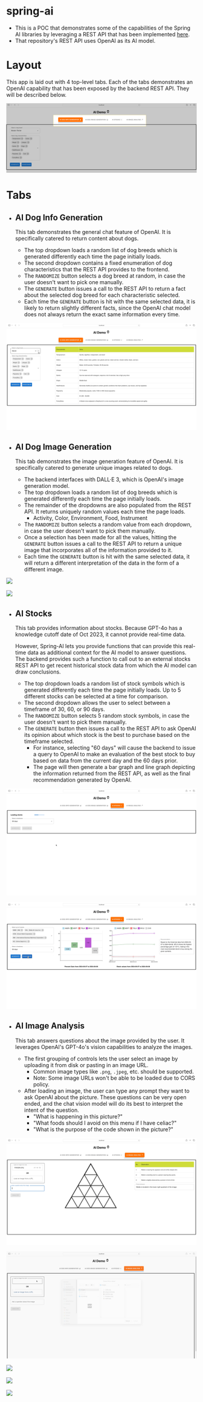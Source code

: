 # spring-ai
* This is a POC that demonstrates some of the capabilities of the Spring AI libraries by leveraging a REST API that has been implemented [here](https://github.com/jack-truong/spring-ai).
* That repository's REST API uses OpenAI as its AI model.

# Layout
This app is laid out with 4 top-level tabs.  Each of the tabs demonstrates an OpenAI
capability that has been exposed by the backend REST API.  They will be described below.

![](/documentation/layout.png?raw=true)

# Tabs
* ## AI Dog Info Generation
  This tab demonstrates the general chat feature of OpenAI.  It is specifically catered to
  return content about dogs.

  * The top dropdown loads a random list of dog breeds which is generated differently each time the 
  page initially loads.
  * The second dropdown contains a fixed enumeration of dog characteristics that the REST API provides
  to the frontend.
  * The `RANDOMIZE` button selects a dog breed at random, in case the user doesn't want to pick one manually.
  * The `GENERATE` button issues a call to the REST API to return a fact about the selected dog breed for each
  characteristic selected.  
  * Each time the `GENERATE` button is hit with the same selected data, it is likely to return slightly
  different facts, since the OpenAI chat model does not always return the exact same information every time.

![](/documentation/Dog_Info.gif?raw=true)

* ## AI Dog Image Generation
  This tab demonstrates the image generation feature of OpenAI.  It is specifically catered to
  generate unique images related to dogs.  

    * The backend interfaces with DALL·E 3, which is OpenAI's image generation model.
    * The top dropdown loads a random list of dog breeds which is generated differently each time the
    page initially loads.
    * The remainder of the dropdowns are also populated from the REST API.  It returns uniquely random
    values each time the page loads.  
      * Activity, Color, Environment, Food, Instrument
    * The `RANDOMIZE` button selects a random value from each dropdown, in case the user doesn't want to pick them manually.
    * Once a selection has been made for all the values, hitting the `GENERATE` button issues a call to the REST API to return 
      a unique image that incorporates all of the information provided to it. 
    * Each time the `GENERATE` button is hit with the same selected data, it will return a different
    interpretation of the data in the form of a different image.
  

![](/documentation/Dog_Image_Generation_1.gif?raw=true)

![](/documentation/Dog_Image_Generation_2.gif?raw=true)

* ## AI Stocks
  This tab provides information about stocks. Because GPT-4o has a knowledge cutoff date of Oct 2023, it cannot
  provide real-time data.

  However, Spring-AI lets you provide functions that can provide this real-time data as additional context for the AI model
  to answer questions.  The backend provides such a function to call out to an external stocks REST API to get recent historical
  stock data from which the AI model can draw conclusions.

    * The top dropdown loads a random list of stock symbols which is generated differently each time the
      page initially loads.  Up to 5 different stocks can be selected at a time for comparison.
    * The second dropdown allows the user to select between a timeframe of 30, 60, or 90 days.
    * The `RANDOMIZE` button selects 5 random stock symbols, in case the user doesn't want to pick them manually.
    * The `GENERATE` button then issues a call to the REST API to ask OpenAI its opinion about which stock is the best to purchase
    based on the timeframe selected.  
      * For instance, selecting "60 days" will cause the backend to issue a query to OpenAI to make an evaluation of the best stock to buy
      based on data from the current day and the 60 days prior.
      * The page will then generate a bar graph and line graph depicting the information returned from the REST API,
      as well as the final recommendation generated by OpenAI.

![](/documentation/Stocks_1.gif?raw=true)

![](/documentation/Stocks_2.gif?raw=true)

* ## AI Image Analysis
  This tab answers questions about the image provided by the user.  It leverages OpenAI's GPT-4o's vision
  capabilities to analyze the images.

  * The first grouping of controls lets the user select an image by uploading it from disk or pasting in an image URL.
    * Common image types like `.png`, `.jpeg`, etc. should be supported.
    * Note:  Some image URLs won't be able to be loaded due to CORS policy.
  * After loading an image, the user can type any prompt they want to ask OpenAI about the picture. These questions
  can be very open ended, and the chat vision model will do its best to interpret the intent of the question.
    * "What is happening in this picture?"
    * "What foods should I avoid on this menu if I have celiac?"
    * "What is the purpose of the code shown in the picture?"
  

![](/documentation/Image_Analysis_Triangles.gif?raw=true)

![](/documentation/Image_Analysis_Fibonacci.gif?raw=true)

![](/documentation/Image_Analysis_Protest.gif?raw=true)

![](/documentation/Image_Analysis_Waldo.gif?raw=true)

![](/documentation/Image_Analysis_Menu.gif?raw=true)
